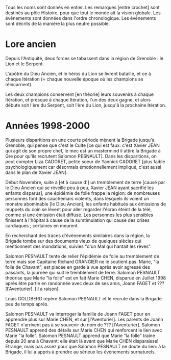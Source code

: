 Tous les noms sont donnés en entier. Les remarques [entre crochet] sont destinés au pôle Histoire, pour que tout le monde ait la vision globale. Les évènements sont données dans l'ordre chronologique.
Les évènements sont décrits de la manière la plus neutre possible.


# Lore ancien

Depuis l'Antiquité, deux forces se tabassent dans la région de Grenoble : le Lion et le Serpent.

L'apôtre du Dieu Ancien, et le héros du Lion se livrent bataille, et ce à chaque Itération (= chaque nouvelle époque où les champions se réincarnent).

Les deux champions conservent [en théorie] leurs souvenirs à chaque Itération, et presque à chaque Itération, l'un des deux gagne, et alors débute soit l'ère du Serpent, soit l'ère du Lion, jusqu'à la prochaine Itération.


# Années 1998-2000

Plusieurs disparitions en une courte période mènent la Brigade jusqu'à Grenoble, qui pense que c'est le Culte [ce qui est faux: c'est Xavier JEAN qui agit de son propre chef, le mec est un mastermind il attire la Brigade à Gre pour qu'ils recrutent Salomon PESNAULT].
Dans les disparitions, on peut compter Liza CADORET, petite soeur de Yannick CADORET [plus faible psychologiquement car désormais émotionnellement impliqué, c'est aussi dans le plan de Xavier JEAN]. 

Début Novembre, suite à [et à cause d'] un tremblement de terre [causé par le Dieu Ancien qui se réveille peu à peu, Xavier JEAN ayant sacrifié les enfants disparus], une épidémie de folie frappe la région: de nombreuses personnes font des cauchemars violents, dans lesquels ils voient un monstre abominable [le Dieu Ancien], les enfants habitués aux émissions de muppets du coin se lèvent pour aller regarder l'écran éteint de la télé, comme si une émission était diffusé. Les personnes les plus sensibles finissent à l'hôpital à cause de la surstimulation qui cause des crises cardiaques ; certaines en meurent.

En recherchant des traces d'évènements similaires dans la région, la Brigade tombe sur des documents vieux de quelques siècles qui mentionnent des inondations, suivies "d'un Mal qui hantait les rêves".

Salomon PESNAULT tente de relier l'épidémie de folie au tremblement de terre mais son Capitaine Richard GRANGIER ne le soutient pas.
Marie, "la folle de Chavant", est placée en garde à vue après avoir agressé des passants, la journée qui suit le tremblement de terre.
Salomon PESNAULT théorise que Marie "la folle" est en fait Marie CHEN, disparue en Juillet 1998 après être partie en randonnée avec deux de ses amis, Joann FAGET et ??? [l'Aventurier]. [Il a raison].

Louis GOLDBERG repère Salomon PESNAULT et le recrute dans la Brigade peu de temps après.

Salomon PESNAULT va interroger la famille de Joann FAGET pour en apprendre plus sur Marie CHEN, et sur [l'Aventurier]. Les parents de Joann FAGET n'arrivent pas à se souvenir du nom de ??? [l'Aventurier].
Salomon PESNAULT apprend des détails sur Marie CHEN qui renforcent le lien avec Marie "la folle".
Salomon PESNAULT apprend que Marie "la folle" traîne depuis 20 ans à Chavant: elle était là avant que Marie CHEN disparaisse! Étrange, mais pas assez pour que Salomon PESNAULT ne doute du lien: à la Brigade, il lui a appris à prendre au sérieux les évènements surnaturels.



